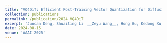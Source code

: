 ```yaml
---
title: "VQ4DiT: Efficient Post-Training Vector Quantization for Diffusion Transformers"
collection: publications
permalink: /publication/2024_VQ4DiT
excerpt: 'Juncan Deng, Shuaiting Li, __Zeyu Wang__, Hong Gu, Kedong Xu, Kejie Huang'
date: 2024-08-15
venue: 'AAAI 2025'
---
```

